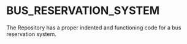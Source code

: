 # BUS_RESERVATION_SYSTEM
The Repository has a proper indented and functioning code for a bus reservation system.  
